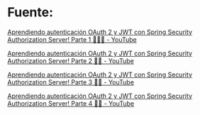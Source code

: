 # Fuente:

[Aprendiendo autenticación OAuth 2 y JWT con Spring Security Authorization Server! Parte 1 🔐💪🔥 - YouTube](https://www.youtube.com/watch?v=zDzvuTBrP1I)

[Aprendiendo autenticación OAuth 2 y JWT con Spring Security Authorization Server! Parte 2 🔐🔥 - YouTube](https://www.youtube.com/watch?v=fcBzWCajyK0&t=81s)

[Aprendiendo autenticación OAuth 2 y JWT con Spring Security Authorization Server! Parte 3 🔐🔥 - YouTube](https://www.youtube.com/watch?v=Ga0PnAOiJFo)

[Aprendiendo autenticación OAuth 2 y JWT con Spring Security Authorization Server! Parte 4 🔐🔥 - YouTube](https://www.youtube.com/watch?v=rwIFN450NUQ&t=907s)
